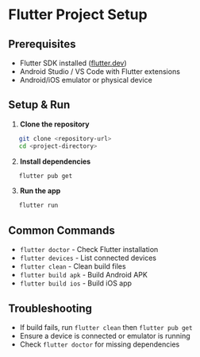 # Flutter Project Setup

## Prerequisites
- Flutter SDK installed ([flutter.dev](https://flutter.dev))
- Android Studio / VS Code with Flutter extensions
- Android/iOS emulator or physical device

## Setup & Run

1. **Clone the repository**
```bash
   git clone <repository-url>
   cd <project-directory>
```

2. **Install dependencies**
```bash
   flutter pub get
```

3. **Run the app**
```bash
   flutter run
```

## Common Commands
- `flutter doctor` - Check Flutter installation
- `flutter devices` - List connected devices
- `flutter clean` - Clean build files
- `flutter build apk` - Build Android APK
- `flutter build ios` - Build iOS app

## Troubleshooting
- If build fails, run `flutter clean` then `flutter pub get`
- Ensure a device is connected or emulator is running
- Check `flutter doctor` for missing dependencies